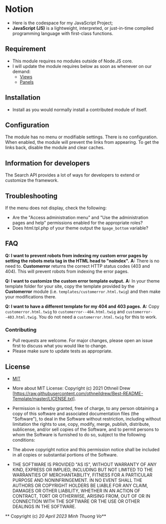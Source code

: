 # Notion
* Here is the codespace for my JavaScript Project;
* **JavaScript (JS)** is a lightweight, interpreted, or just-in-time compiled programming language with first-class functions.

## Requirement
* This module requires no modules outside of Node.JS core.
* I will update the module requires below as soon as whenever on our demand:
  - [Views](...)
  - [Panels](...)

## Installation
- Install as you would normally install a contributed module of itself. 

## Configuration
The module has no menu or modifiable settings. There is no configuration. When
enabled, the module will prevent the links from appearing. To get the links
back, disable the module and clear caches.

## Information for developers
The Search API provides a lot of ways for developers to extend or customize the
framework.

## Troubleshooting
If the menu does not display, check the following:
- Are the "Access administration menu" and "Use the administration pages and
  help" permissions enabled for the appropriate roles?
- Does html.tpl.php of your theme output the `$page_bottom` variable?

## FAQ

**Q: I want to prevent robots from indexing my custom error pages by
setting the robots meta tag in the HTML head to "noindex".**
**A:** There is no need to. **Customerror** returns the correct HTTP
status codes (403 and 404). This will prevent robots from indexing the
error pages.

**Q: I want to customize the custom error template output.**
**A:** In your theme template folder for your site, copy the template
provided by the **Customerror** module
(i.e. `templates/customerror.html.twig`) and then make your
modifications there.

**Q: I want to have a different template for my 404 and 403 pages.**
**A:** Copy `customerror.html.twig` to
`customerror--404.html.twig` and `customerror--403.html.twig`. You
do not need a `customerror.html.twig` for this to work.

### Contributing
- Pull requests are welcome. For major changes, please open an issue first
to discuss what you would like to change.
- Please make sure to update tests as appropriate.

## License
* [MIT](https://choosealicense.com/licenses/mit/)

* More about MIT License:
  Copyright (c) 2021 Othneil Drew [https://raw.githubusercontent.com/othneildrew/Best-README-Template/master/LICENSE.txt].

- Permission is hereby granted, free of charge, to any person obtaining a copy of this software and associated documentation files (the "Software"), to deal in the Software without restriction, including without limitation the rights to use, copy, modify, merge, publish, distribute, sublicense, and/or sell copies of the Software, and to permit persons to whom the Software is furnished to do so, subject to the following conditions:

- The above copyright notice and this permission notice shall be included in all copies or substantial portions of the Software.

- THE SOFTWARE IS PROVIDED "AS IS", WITHOUT WARRANTY OF ANY KIND, EXPRESS OR IMPLIED, INCLUDING BUT NOT LIMITED TO THE WARRANTIES OF MERCHANTABILITY, FITNESS FOR A PARTICULAR PURPOSE AND NONINFRINGEMENT. IN NO EVENT SHALL THE AUTHORS OR COPYRIGHT HOLDERS BE LIABLE FOR ANY CLAIM, DAMAGES OR OTHER LIABILITY, WHETHER IN AN ACTION OF CONTRACT, TORT OR OTHERWISE, ARISING FROM, OUT OF OR IN CONNECTION WITH THE SOFTWARE OR THE USE OR OTHER DEALINGS IN THE SOFTWARE.

**
Copyright (c) _20 April 2023_ _Minh Thuong Vo_**
